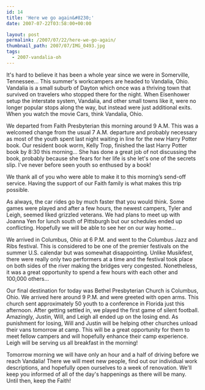 ```yaml
---
id: 14
title: 'Here we go again&#8230;'
date: 2007-07-22T03:58:00+00:00

layout: post
permalink: /2007/07/22/here-we-go-again/
thumbnail_path: 2007/07/IMG_0493.jpg
tags:
  - 2007-vandalia-oh
---
```

It's hard to believe it has been a whole year since we were in Somerville, Tennessee&hellip; This summer's workcampers are headed to Vandalia, Ohio. Vandalia is a small suburb of Dayton which once was a thriving town that survived on travelers who stopped there for the night. When Eisenhower setup the interstate system, Vandalia, and other small towns like it, were no longer popular stops along the way, but instead were just additional exits. When you watch the movie Cars, think Vandalia, Ohio.

We departed from Faith Presbyterian this morning around 9 A.M. This was a welcomed change from the usual 7 A.M. departure and probably necessary as most of the youth spent last night waiting in line for the new Harry Potter book. Our resident book worm, Kelly Trop, finished the last Harry Potter book by 8:30 this morning&hellip; She has done a great job of not discussing the book, probably because she fears for her life is she let's one of the secrets slip. I've never before seen youth so enthused by a book!

We thank all of you who were able to make it to this morning&#8217;s send-off service. Having the support of our Faith family is what makes this trip possible. 

As always, the car rides go by much faster that you would think. Some games were played and after a few hours, the newest campers, Tyler and Leigh, seemed liked grizzled veterans. We had plans to meet up with Joanna Yen for lunch south of Pittsburgh but our schedules ended up conflicting. Hopefully we will be able to see her on our way home&hellip; 

We arrived in Columbus, Ohio at 6 P.M. and went to the Columbus Jazz and Ribs festival. This is considered to be one of the premier festivals on the summer U.S. calendar but was somewhat disappointing. Unlike Musikfest, there were really only two performers at a time and the festival took place on both sides of the river making the bridges very congested. Nonetheless, it was a great opportunity to spend a few hours with each other and 100,000 others&hellip;

Our final destination for today was Bethel Presbyterian Church is Columbus, Ohio. We arrived here around 9 P.M. and were greeted with open arms. This church sent approximately 50 youth to a conference in Florida just this afternoon. After getting settled in, we played the first game of silent football. Amazingly, Justin, Will, and Leigh all ended up on the losing end. As punishment for losing, Will and Justin will be helping other churches unload their vans tomorrow at camp. This will be a great opportunity for them to meet fellow campers and will hopefully enhance their camp experience. Leigh will be serving us all breakfast in the morning!

Tomorrow morning we will have only an hour and a half of driving before we reach Vandalia! There we will meet new people, find out our individual work descriptions, and hopefully open ourselves to a week of renovation. We'll keep you informed of all of the day's happenings as there will be many. Until then, keep the Faith!